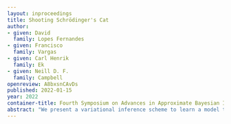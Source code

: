 ```yaml
---
layout: inproceedings
title: Shooting Schrödinger's Cat
author: 
- given: David 
  family: Lopes Fernandes
- given: Francisco 
  family: Vargas
- given: Carl Henrik 
  family: Ek
- given: Neill D. F.
  family: Campbell
openreview: A8bxsnCAvDs
published: 2022-01-15
year: 2022
container-title: Fourth Symposium on Advances in Approximate Bayesian Inference
abstract: "We present a variational inference scheme to learn a model that solves the Schrödinger Bridge Problem (SBP). In contrast to previous work, our approach is solver-agnostic and guarantees solutions that respect the prior beyond the first fitting iteration. Having this solution allows us to generate new samples from one of the distributions by first sampling from the other one and then solving the dynamical system. We show that our model is able to learn the transformation between the Gaussian distribution and arbitrary data, as well as learning dynamics that follow a potential function."
---
```

